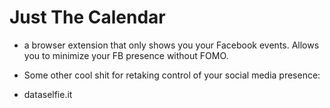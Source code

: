 # Just The Calendar


* a browser extension that only shows you your Facebook events. Allows you to minimize your FB presence without FOMO.





* Some other cool shit for retaking control of your social media presence:
* dataselfie.it

